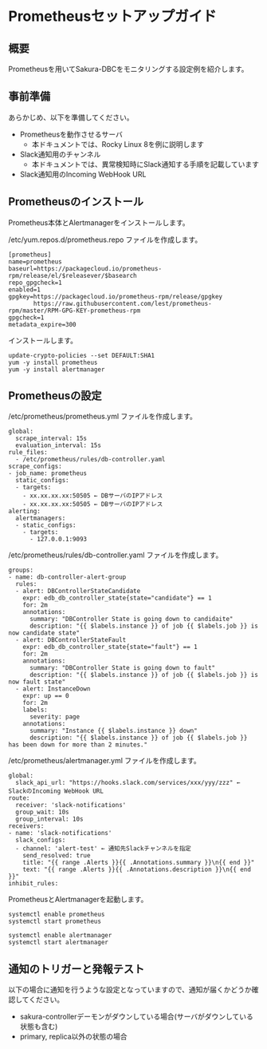 # Prometheusセットアップガイド

## 概要

Prometheusを用いてSakura-DBCをモニタリングする設定例を紹介します。

## 事前準備

あらかじめ、以下を準備してください。

- Prometheusを動作させるサーバ
  - 本ドキュメントでは、Rocky Linux 8を例に説明します
- Slack通知用のチャンネル
  - 本ドキュメントでは、異常検知時にSlack通知する手順を記載しています
- Slack通知用のIncoming WebHook URL

## Prometheusのインストール

Prometheus本体とAlertmanagerをインストールします。

/etc/yum.repos.d/prometheus.repo ファイルを作成します。

```
[prometheus]
name=prometheus
baseurl=https://packagecloud.io/prometheus-rpm/release/el/$releasever/$basearch
repo_gpgcheck=1
enabled=1
gpgkey=https://packagecloud.io/prometheus-rpm/release/gpgkey
       https://raw.githubusercontent.com/lest/prometheus-rpm/master/RPM-GPG-KEY-prometheus-rpm
gpgcheck=1
metadata_expire=300
```

インストールします。

```
update-crypto-policies --set DEFAULT:SHA1
yum -y install prometheus
yum -y install alertmanager
```

## Prometheusの設定

/etc/prometheus/prometheus.yml ファイルを作成します。

```
global:
  scrape_interval: 15s
  evaluation_interval: 15s
rule_files:
  - /etc/prometheus/rules/db-controller.yaml
scrape_configs:
- job_name: prometheus
  static_configs:
  - targets:
    - xx.xx.xx.xx:50505 ← DBサーバのIPアドレス
    - xx.xx.xx.xx:50505 ← DBサーバのIPアドレス
alerting:
  alertmanagers:
  - static_configs:
    - targets:
      - 127.0.0.1:9093
```

/etc/prometheus/rules/db-controller.yaml ファイルを作成します。

```
groups:
- name: db-controller-alert-group
  rules:
  - alert: DBControllerStateCandidate
    expr: edb_db_controller_state{state="candidate"} == 1
    for: 2m
    annotations:
      summary: "DBController State is going down to candidaite"
      description: "{{ $labels.instance }} of job {{ $labels.job }} is now candidate state"
  - alert: DBControllerStateFault
    expr: edb_db_controller_state{state="fault"} == 1
    for: 2m
    annotations:
      summary: "DBController State is going down to fault"
      description: "{{ $labels.instance }} of job {{ $labels.job }} is now fault state"
  - alert: InstanceDown
    expr: up == 0
    for: 2m
    labels:
      severity: page
    annotations:
      summary: "Instance {{ $labels.instance }} down"
      description: "{{ $labels.instance }} of job {{ $labels.job }} has been down for more than 2 minutes."
```

/etc/prometheus/alertmanager.yml ファイルを作成します。

```
global:
  slack_api_url: "https://hooks.slack.com/services/xxx/yyy/zzz" ← SlackのIncoming WebHook URL
route:
  receiver: 'slack-notifications'
  group_wait: 10s
  group_interval: 10s
receivers:
- name: 'slack-notifications'
  slack_configs:
  - channel: 'alert-test' ← 通知先Slackチャンネルを指定
    send_resolved: true
    title: "{{ range .Alerts }}{{ .Annotations.summary }}\n{{ end }}"
    text: "{{ range .Alerts }}{{ .Annotations.description }}\n{{ end }}"
inhibit_rules:
```

PrometheusとAlertmanagerを起動します。

```
systemctl enable prometheus
systemctl start prometheus

systemctl enable alertmanager
systemctl start alertmanager
```

## 通知のトリガーと発報テスト

以下の場合に通知を行うような設定となっていますので、通知が届くかどうか確認してください。

- sakura-controllerデーモンがダウンしている場合(サーバがダウンしている状態も含む)
- primary, replica以外の状態の場合
